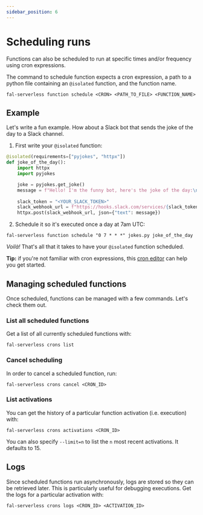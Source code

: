 ```yaml
---
sidebar_position: 6
---
```


# Scheduling runs

Functions can also be scheduled to run at specific times and/or frequency using cron expressions.

The command to schedule function expects a cron expression, a path to a python file containing an `@isolated` function, and the function name.

```
fal-serverless function schedule <CRON> <PATH_TO_FILE> <FUNCTION_NAME>
```

## Example

Let's write a fun example. How about a Slack bot that sends the joke of the day to a Slack channel.

1. First write your `@isolated` function:

```python
@isolated(requirements=["pyjokes", "httpx"])
def joke_of_the_day():
    import httpx
    import pyjokes

    joke = pyjokes.get_joke()
    message = f"Hello! I'm the funny bot, here's the joke of the day:\n> {joke}"
    
    slack_token = "<YOUR_SLACK_TOKEN>"
    slack_webhook_url = f"https://hooks.slack.com/services/{slack_token}"
    httpx.post(slack_webhook_url, json={"text": message})
```

2. Schedule it so it's executed once a day at 7am UTC:

```
fal-serverless function schedule "0 7 * * *" jokes.py joke_of_the_day
```

*Voilà!* That's all that it takes to have your `@isolated` function scheduled.

**Tip:** if you're not familiar with cron expressions, this [cron editor](https://crontab.guru/) can help you get started.


## Managing scheduled functions

Once scheduled, functions can be managed with a few commands. Let's check them out.

### List all scheduled functions

Get a list of all currently scheduled functions with:

```
fal-serverless crons list
```

### Cancel scheduling

In order to cancel a scheduled function, run:

```
fal-serverless crons cancel <CRON_ID>
```

### List activations

You can get the history of a particular function activation (i.e. execution) with:

```
fal-serverless crons activations <CRON_ID>
```

You can also specify `--limit=n` to list the `n` most recent activations. It defaults to 15.

## Logs

Since scheduled functions run asynchronously, logs are stored so they can be retrieved later. This is particularly useful for debugging executions. Get the logs for a particular activation with:

```
fal-serverless crons logs <CRON_ID> <ACTIVATION_ID>
```
